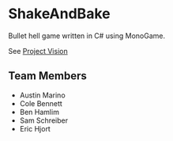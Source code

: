# ShakeAndBake

Bullet hell game written in C# using MonoGame.

See [Project Vision](ProjectVision.md)

## Team Members
* Austin Marino
* Cole Bennett
* Ben Hamlim
* Sam Schreiber
* Eric Hjort